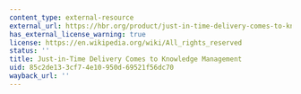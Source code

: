 ```yaml
---
content_type: external-resource
external_url: https://hbr.org/product/just-in-time-delivery-comes-to-knowledge-management/an/R0207H-PDF-ENG
has_external_license_warning: true
license: https://en.wikipedia.org/wiki/All_rights_reserved
status: ''
title: Just-in-Time Delivery Comes to Knowledge Management
uid: 85c2de13-3cf7-4e10-950d-69521f56dc70
wayback_url: ''
---
```

